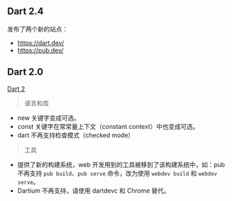 ## Dart 2.4

发布了两个新的站点：
* https://dart.dev/
* https://pub.dev/

## Dart 2.0

[Dart 2](https://www.dartlang.org/dart-2)

> 语言和库

* new 关键字变成可选。
* const 关键字在常常量上下文（constant context）中也变成可选。
* dart 不再支持检查模式（checked mode）

> 工具

* 提供了新的构建系统，web 开发用到的工具被移到了该构建系统中，如：pub 不再支持 `pub build`、`pub serve` 命令，改为使用 `webdev build` 和 `webdev serve`。
* Dartium 不再支持，请使用 dartdevc 和 Chrome 替代。
